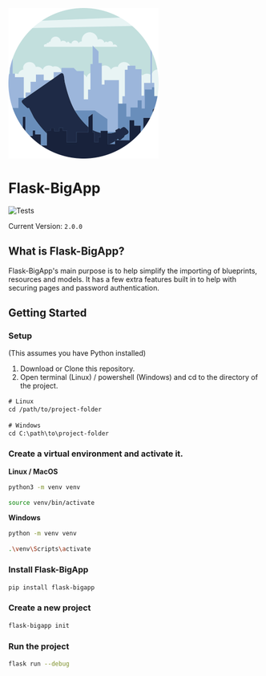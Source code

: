 ![](https://raw.githubusercontent.com/CheeseCake87/Flask-BigApp/master/_assets/Flask-BigApp-v2-Small.png)

# Flask-BigApp

![Tests](https://github.com/CheeseCake87/Flask-BigApp/actions/workflows/tests.yml/badge.svg)

Current Version: `2.0.0`

## What is Flask-BigApp?

Flask-BigApp's main purpose is to help simplify the importing of blueprints, resources and models.
It has a few extra features built in to help with securing pages and password authentication.

## Getting Started

### Setup

(This assumes you have Python installed)

1. Download or Clone this repository.
2. Open terminal (Linux) / powershell (Windows) and cd to the directory of the project.

```text
# Linux
cd /path/to/project-folder

# Windows
cd C:\path\to\project-folder
```

### Create a virtual environment and activate it.

**Linux / MacOS**

```bash
python3 -m venv venv
```

```bash
source venv/bin/activate
```

**Windows**

```bash
python -m venv venv
```

```bash
.\venv\Scripts\activate
```

### Install Flask-BigApp

```bash
pip install flask-bigapp
```

### Create a new project

```bash
flask-bigapp init
```

### Run the project

```bash
flask run --debug
```